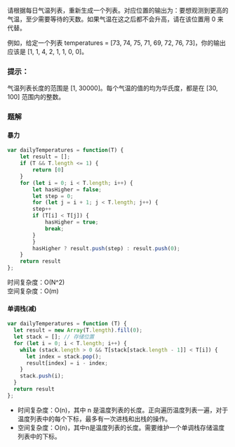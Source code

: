 
请根据每日气温列表，重新生成一个列表。对应位置的输出为：要想观测到更高的气温，至少需要等待的天数。如果气温在这之后都不会升高，请在该位置用 0 来代替。

例如，给定一个列表 temperatures = [73, 74, 75, 71, 69, 72, 76, 73]，你的输出应该是 [1, 1, 4, 2, 1, 1, 0, 0]。

### 提示：
气温列表长度的范围是 [1, 30000]。每个气温的值的均为华氏度，都是在 [30, 100] 范围内的整数。   

### 题解
#### 暴力
```js
var dailyTemperatures = function(T) {
    let result = [];
    if (T && T.length <= 1) {
        return [0]
    }
    for (let i = 0; i < T.length; i++) {
        let hasHigher = false;
        let step = 0;
        for (let j = i + 1; j < T.length; j++) {
        step++
        if (T[i] < T[j]) {
            hasHigher = true;
            break;
        }
        }
        hasHigher ? result.push(step) : result.push(0);
    }
    return result
};
```
时间复杂度：O(N^2)   
空间复杂度：O(m)
#### 单调栈(减)
```js
var dailyTemperatures = function (T) {
  let result = new Array(T.length).fill(0);
  let stack = []; // 存储位置
  for (let i = 0; i < T.length; i++) {
    while (stack.length > 0 && T[stack[stack.length - 1]] < T[i]) {
      let index = stack.pop();
      result[index] = i - index;
    }
    stack.push(i);
  }
  return result
};
```
- 时间复杂度：O(n)，其中 n 是温度列表的长度。正向遍历温度列表一遍，对于温度列表中的每个下标，最多有一次进栈和出栈的操作。
- 空间复杂度：O(n)，其中n是温度列表的长度。需要维护一个单调栈存储温度列表中的下标。